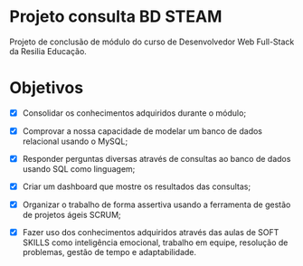 # Projeto consulta BD STEAM

Projeto de conclusão de módulo do curso de Desenvolvedor Web Full-Stack da Resilia Educação.

# Objetivos

- [x] Consolidar os conhecimentos adquiridos durante o módulo;

- [x] Comprovar a nossa capacidade de modelar um banco de dados relacional usando o MySQL;

- [x] Responder perguntas diversas através de consultas ao banco de dados usando SQL como linguagem;

- [x] Criar um dashboard que mostre os resultados das consultas;

- [x] Organizar o trabalho de forma assertiva usando a ferramenta de gestão de projetos ágeis SCRUM;

- [x] Fazer uso dos conhecimentos adquiridos através das aulas de SOFT SKILLS como inteligência emocional, trabalho em equipe, resolução de problemas, gestão de tempo e adaptabilidade.